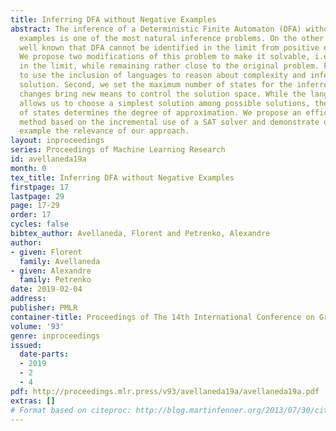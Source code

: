 ```yaml
---
title: Inferring DFA without Negative Examples
abstract: The inference of a Deterministic Finite Automaton (DFA) without negative
  examples is one of the most natural inference problems. On the other hand, it is
  well known that DFA cannot be identified in the limit from positive examples only.
  We propose two modifications of this problem to make it solvable, i.e., identifiable
  in the limit, while remaining rather close to the original problem. First, we propose
  to use the inclusion of languages to reason about complexity and infer the simplest
  solution. Second, we set the maximum number of states for the inferred DFA. These
  changes bring new means to control the solution space. While the language inclusion
  allows us to choose a simplest solution among possible solutions, the maximum number
  of states determines the degree of approximation. We propose an efficient inference
  method based on the incremental use of a SAT solver and demonstrate on a practical
  example the relevance of our approach.
layout: inproceedings
series: Proceedings of Machine Learning Research
id: avellaneda19a
month: 0
tex_title: Inferring DFA without Negative Examples
firstpage: 17
lastpage: 29
page: 17-29
order: 17
cycles: false
bibtex_author: Avellaneda, Florent and Petrenko, Alexandre
author:
- given: Florent
  family: Avellaneda
- given: Alexandre
  family: Petrenko
date: 2019-02-04
address: 
publisher: PMLR
container-title: Proceedings of The 14th International Conference on Grammatical Inference 2018
volume: '93'
genre: inproceedings
issued:
  date-parts:
  - 2019
  - 2
  - 4
pdf: http://proceedings.mlr.press/v93/avellaneda19a/avellaneda19a.pdf
extras: []
# Format based on citeproc: http://blog.martinfenner.org/2013/07/30/citeproc-yaml-for-bibliographies/
---
```

